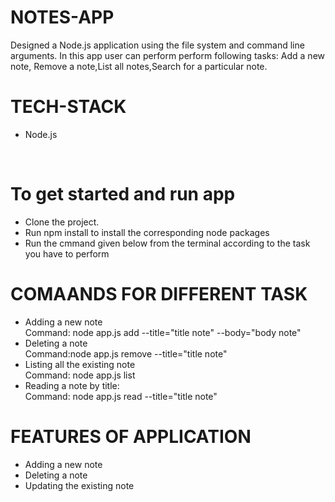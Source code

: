 # NOTES-APP
<p> Designed a Node.js application using the file system and command line arguments. In this app user can perform perform following tasks: Add a new note, Remove a  note,List all notes,Search for a particular note.</p>

 <h1>TECH-STACK</h1>
   <ul>
  <li>Node.js</li>
  </ul>
  </br>

<h1> To get started and run app </h1>
<ul>
<li>Clone the project.</li>
<li>Run npm install to install the corresponding node packages</li>
<li>Run the cmmand given below from the terminal according to the task you have to perform</li>
</ul>


<h1>COMAANDS FOR DIFFERENT TASK </h1>
<ul>
  <li>Adding a new note</li>
  Command:  node app.js add --title="title note" --body="body note"
  <br>
  <li>Deleting a note</li>
  Command:node app.js remove --title="title note"
  <br>
  <li>Listing all the existing note</li>
  Command:  node app.js list
  <br>
  <li>Reading a note by title:</li>
  Command: node app.js read --title="title note"
  
 </ul>

<h1> FEATURES OF APPLICATION</h1>
<ul>
<li>Adding a new note</li>
<li>Deleting a note</li>
<li>Updating the existing note</li>
 </ul>
